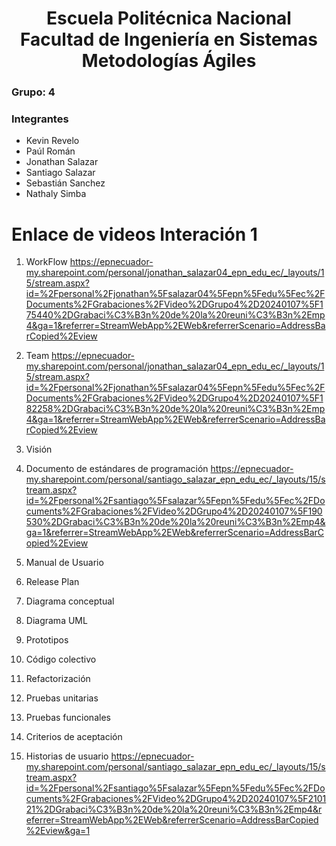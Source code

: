 <h1 align="center">
    Escuela Politécnica Nacional<br>
    Facultad de Ingeniería en Sistemas<br>
    Metodologías Ágiles<br>
</h1>

### Grupo: 4

### Integrantes
- Kevin Revelo
- Paúl Román
- Jonathan Salazar
- Santiago Salazar
- Sebastián Sanchez
- Nathaly Simba

# Enlace de videos Interación 1
1. WorkFlow
https://epnecuador-my.sharepoint.com/personal/jonathan_salazar04_epn_edu_ec/_layouts/15/stream.aspx?id=%2Fpersonal%2Fjonathan%5Fsalazar04%5Fepn%5Fedu%5Fec%2FDocuments%2FGrabaciones%2FVideo%2DGrupo4%2D20240107%5F175440%2DGrabaci%C3%B3n%20de%20la%20reuni%C3%B3n%2Emp4&ga=1&referrer=StreamWebApp%2EWeb&referrerScenario=AddressBarCopied%2Eview
2. Team
https://epnecuador-my.sharepoint.com/personal/jonathan_salazar04_epn_edu_ec/_layouts/15/stream.aspx?id=%2Fpersonal%2Fjonathan%5Fsalazar04%5Fepn%5Fedu%5Fec%2FDocuments%2FGrabaciones%2FVideo%2DGrupo4%2D20240107%5F182258%2DGrabaci%C3%B3n%20de%20la%20reuni%C3%B3n%2Emp4&ga=1&referrer=StreamWebApp%2EWeb&referrerScenario=AddressBarCopied%2Eview
3. Visión

4. Documento de estándares de programación
https://epnecuador-my.sharepoint.com/personal/santiago_salazar_epn_edu_ec/_layouts/15/stream.aspx?id=%2Fpersonal%2Fsantiago%5Fsalazar%5Fepn%5Fedu%5Fec%2FDocuments%2FGrabaciones%2FVideo%2DGrupo4%2D20240107%5F190530%2DGrabaci%C3%B3n%20de%20la%20reuni%C3%B3n%2Emp4&ga=1&referrer=StreamWebApp%2EWeb&referrerScenario=AddressBarCopied%2Eview
5. Manual de Usuario

6. Release Plan

7. Diagrama conceptual

8. Diagrama UML

9. Prototipos

10. Código colectivo

11. Refactorización

12. Pruebas unitarias

13. Pruebas funcionales

14. Criterios de aceptación

15. Historias de usuario
https://epnecuador-my.sharepoint.com/personal/santiago_salazar_epn_edu_ec/_layouts/15/stream.aspx?id=%2Fpersonal%2Fsantiago%5Fsalazar%5Fepn%5Fedu%5Fec%2FDocuments%2FGrabaciones%2FVideo%2DGrupo4%2D20240107%5F210121%2DGrabaci%C3%B3n%20de%20la%20reuni%C3%B3n%2Emp4&referrer=StreamWebApp%2EWeb&referrerScenario=AddressBarCopied%2Eview&ga=1 
